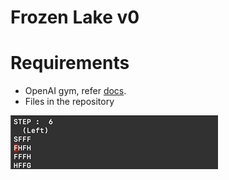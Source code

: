 # Frozen Lake v0

# Requirements
- OpenAI gym, refer [docs](https://gym.openai.com/docs/).
- Files in the repository

![alt text][gif]

[gif]: https://github.com/avin-sharma/frozenlake/blob/master/images/test.gif
